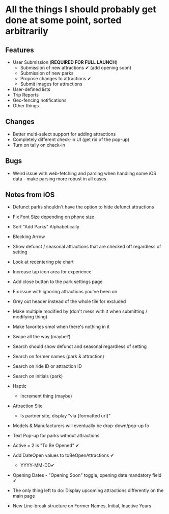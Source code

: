 # All the things I should probably get done at some point, sorted arbitrarily

## Features
 - User Submission (**REQUIRED FOR FULL LAUNCH**)
    - Submission of new attractions ✔ (add opening soon)
    - Submission of new parks
    - Propose changes to attractions ✔
    - Submit images for attractions
 - User-defined lists
 - Trip Reports
 - Geo-fencing notifications
 - Other things

## Changes
 - Better multi-select support for adding attractions
 - Completely different check-in UI (get rid of the pop-up)
 - Turn on tally on check-in
 
## Bugs
 - Weird issue with web-fetching and parsing when handling some iOS data - make parsing more robust in all cases
 
## Notes from iOS
 - Defunct parks shouldn't have the option to hide defunct attractions
 - Fix Font Size depending on phone size
 - Sort "Add Parks" Alphabetically
 - Blocking Arrow
 - Show defunct / seasonal attractions that are checked off regardless of setting
 - Look at recentering pie chart
 - Increase tap icon area for experience
 - Add close button to the park settings page
 - Fix issue with ignoring attractions you've been on
 - Grey out header instead of the whole tile for excluded
 - Make multiple modified by (don't mess with it when submitting / modifying thing)
 - Make favorites smol when there's nothing in it
 - Swipe all the way (maybe?)
 - Search should show defunct and seasonal regardless of setting
 - Search on former names (park & attraction)
 - Search on ride ID or attraction ID
 - Search on initials (park)
 - Haptic 
    - Increment thing (maybe)
 - Attraction Site
    - Is partner site, display "via {formatted url}"
 - Models & Manufacturers will eventually be drop-down/pop-up fo
 - Text Pop-up for parks without attractions

 - Active = 2 is "To Be Opened" ✔
 - Add DateOpen values to toBeOpenAttractions ✔
   - YYYY-MM-DD✔
 - Opening Dates - "Opening Soon" toggle, opening date mandatory field ✔
 - The only thing left to do: Display upcoming attractions differently on the main page
 
 - New Line-break structure on Former Names, Initial, Inactive Years